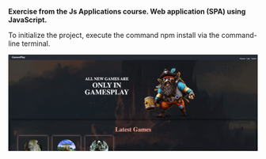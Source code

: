 <b>Exercise from the Js Applications course. Web application (SPA) using JavaScript.</b>

To initialize the project, execute the command npm install via the command-line terminal.



![alt text](https://raw.githubusercontent.com/denisdanailov/SoftUni-Software-Engineering/main/JS-Applications/GamesPlay%20SPA/images/screen.png)
